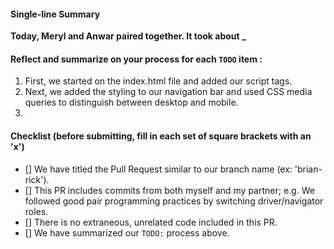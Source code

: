 #### Single-line Summary
**Today, Meryl and Anwar paired together. It took about _**

#### Reflect and summarize on your process for each `TODO` item :  
  1. First, we started on the index.html file and added our script tags.
  2. Next, we added the styling to our navigation bar and used CSS media queries to distinguish between desktop and mobile. 
  3.

#### Checklist (before submitting, fill in each set of square brackets with an 'x')
- [] We have titled the Pull Request similar to our branch name (ex: 'brian-rick').
- [] This PR includes commits from both myself and my partner; e.g. We followed good pair programming practices by switching driver/navigator roles.
- [] There is no extraneous, unrelated code included in this PR.
- [] We have summarized our `TODO:` process above.
